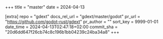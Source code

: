 +++
title = "master"
date = 2024-04-13

[extra]
repo = "gdext"
docs_rel_url = "gdext/master/godot"
pr_url = "https://github.com/godot-rust/gdext"
pr_author = ""
sort_key = 9999-01-01
date_time = 2024-04-13T02:47:18+02:00
commit_sha = "20d6dd647f26cb74c8c196b1bb04239c24ba34a8"
+++



